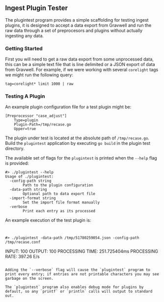 ## Ingest Plugin Tester

The plugintest program provides a simple scaffolding for testing ingest plugins, it is designed to accept a data export from Gravwell and run the raw data through a set of preprocesors and plugins without actually ingesting any data.

### Getting Started

First you will need to get a raw data export from some unprocessed data, this can be a simple text file that is line delimited or a JSON export of data from Gravwell.  For example, if we were working with several `corelight` tags we might run the following query:

```
tag=corelight* limit 1000 | raw
```

### Testing A Plugin

An example plugin configuration file for a test plugin might be:

```
[Preprocessor "case_adjust"]
    Type=plugin
    Plugin-Path=/tmp/recase.go
    Upper=true
```

The plugin under test is located at the absolute path of `/tmp/recase.go`.  Build the `plugintest` application by executing `go build` in the plugin test directory.

The available set of flags for the `plugintest` is printed when the `--help` flag is provided:

```
#> ./plugintest --help
Usage of ./plugintest:
  -config-path string
    	Path to the plugin configuration
  -data-path string
    	Optional path to data export file
  -import-format string
    	Set the import file format manually
  -verbose
    	Print each entry as its processed
```

An example execution of the test plugin is:

```


#> ./plugintest -data-path /tmp/51780259054.json -config-path /tmp/recase.conf

```
INPUT: 100
OUTPUT: 100
PROCESSING TIME: 251.725404ms
PROCESSING RATE: 397.26 E/s
```

Adding the `--verbose` flag will cause the `plugintest` program to print every entry; if entries are not printable characters you may see garbage on the screen.

The `plugintest` program also enables debug mode for plugins by default, so any `printf` or `println` calls will output to standard out.
